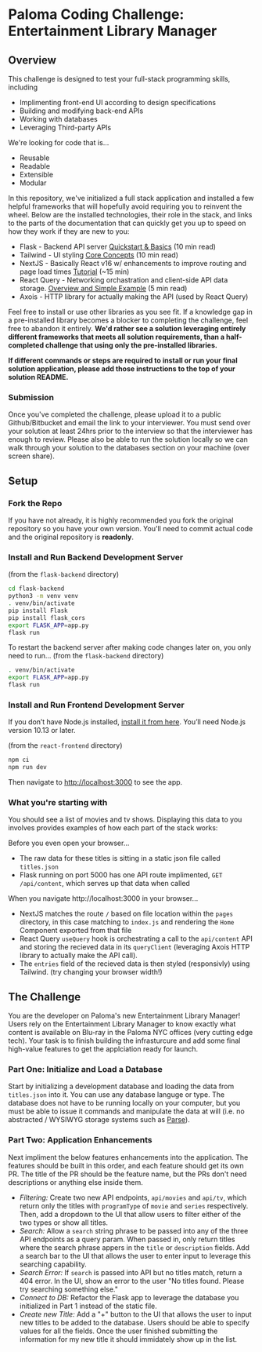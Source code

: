 # Paloma Coding Challenge: Entertainment Library Manager

## Overview

This challenge is designed to test your full-stack programming skills, including

* Implimenting front-end UI according to design specifications
* Building and modifying back-end APIs
* Working with databases
* Leveraging Third-party APIs

We're looking for code that is...

* Reusable
* Readable
* Extensible
* Modular

In this repository, we've initialized a full stack application and installed a few helpful frameworks that will hopefully avoid requiring you to reinvent the wheel. Below are the installed technologies, their role in the stack, and links to the parts of the documentation that can quickly get you up to speed on how they work if they are new to you:

* Flask - Backend API server [Quickstart & Basics](https://flask.palletsprojects.com/en/2.0.x/quickstart/) (10 min read)
* Tailwind - UI styling [Core Concepts](https://tailwindcss.com/docs/utility-first) (10 min read)
* NextJS - Basically React v16 w/ enhancements to improve routing and page load times [Tutorial](https://nextjs.org/learn/basics/create-nextjs-app?utm_source=next-site&utm_medium=nav-cta&utm_campaign=next-website) (\~15 min)
* React Query - Networking orchastration and client-side API data storage. [Overview and Simple Example](https://react-query.tanstack.com/overview) (5 min read)
* Axois - HTTP library for actually making the API (used by React Query)

Feel free to install or use other libraries as you see fit. If a knowledge gap in a pre-installed library becomes a blocker to completing the challenge, feel free to abandon it entirely. **We'd rather see a solution leveraging entirely different frameworks that meets all solution requirements, than a half-completed challenge that using only the pre-installed libraries.**

**If different commands or steps are required to install or run your final solution application, please add those instructions to the top of your solution README.**

### Submission

Once you've completed the challenge, please upload it to a public Github/Bitbucket and email the link to your interviewer. You must send over your solution at least 24hrs prior to the interview so that the interviewer has enough to review. Please also be able to run the solution locally so we can walk through your solution to the databases section on your machine (over screen share).

## Setup

### Fork the Repo

If you have not already, it is highly recommended you fork the original repository so you have your own version. You'll need to commit actual code and the original repository is **readonly**.

### Install and Run Backend Development Server

(from the `flask-backend` directory)
```bash
cd flask-backend
python3 -m venv venv
. venv/bin/activate
pip install Flask
pip install flask_cors
export FLASK_APP=app.py
flask run
```

To restart the backend server after making code changes later on, you only need to run...
(from the `flask-backend` directory)
```bash
. venv/bin/activate
export FLASK_APP=app.py
flask run
```

### Install and Run Frontend Development Server

If you don’t have Node.js installed, [install it from here](https://nodejs.org/en/). You’ll need Node.js version 10.13 or later.

(from the `react-frontend` directory)
```bash
npm ci
npm run dev
```

Then navigate to [http://localhost:3000](http://localhost:3000) to see the app.

### What you're starting with

You should see a list of movies and tv shows. Displaying this data to you involves provides examples of how each part of the stack works:

Before you even open your browser...

* The raw data for these titles is sitting in a static json file called `titles.json`
* Flask running on port 5000 has one API route implimented, `GET /api/content`, which serves up that data when called

When you navigate http://localhost:3000 in your browser...

* NextJS matches the route `/` based on file location within the `pages` directory, in this case matching to `index.js` and rendering the `Home` Component exported from that file
* React Query `useQuery` hook is orchestrating a call to the `api/content` API and storing the recieved data in its `queryClient` (leveraging Axois HTTP library to actually make the API call).
* The `entries` field of the recieved data is then styled (responsivly) using Tailwind. (try changing your browser width!)

## The Challenge

You are the developer on Paloma's new Entertainment Library Manager! Users rely on the Entertainment Library Manager to know exactly what content is available on Blu-ray in the Paloma NYC offices (very cutting edge tech). Your task is to finish building the infrasturcure and add some final high-value features to get the applciation ready for launch.

### Part One: Initialize and Load a Database

Start by initializing a development database and loading the data from `titles.json` into it. You can use any database languge or type. The database does not have to be running locally on your computer, but you must be able to issue it commands and manipulate the data at will (i.e. no abstracted / WYSIWYG storage systems such as [Parse](https://parseplatform.org/)).

### Part Two: Application Enhancements

Next impliment the below features enhancements into the application. The features should be built in this order, and each feature should get its own PR. The title of the PR should be the feature name, but the PRs don't need descriptions or anything else inside them.

* *Filtering:* Create two new API endpoints, `api/movies` and `api/tv`, which return only the titles with `programType` of `movie` and `series` respectively. Then, add a dropdown to the UI that allow users to filter either of the two types or show all titles.
* *Search:* Allow a `search` string phrase to be passed into any of the three API endpoints as a query param. When passed in, only return titles where the search phrase appers in the `title` or `description` fields. Add a search bar to the UI that allows the user to enter input to leverage this searching capability.
* *Search Error:* If `search` is passed into API but no titles match, return a 404 error. In the UI, show an error to the user "No titles found. Please try searching something else."
* *Connect to DB:* Refactor the Flask app to leverage the database you initialized in Part 1 instead of the static file.
* *Create new Title:* Add a "+" button to the UI that allows the user to input new titles to be added to the database. Users should be able to specify values for all the fields. Once the user finished submitting the information for my new title it should immidately show up in the list.
